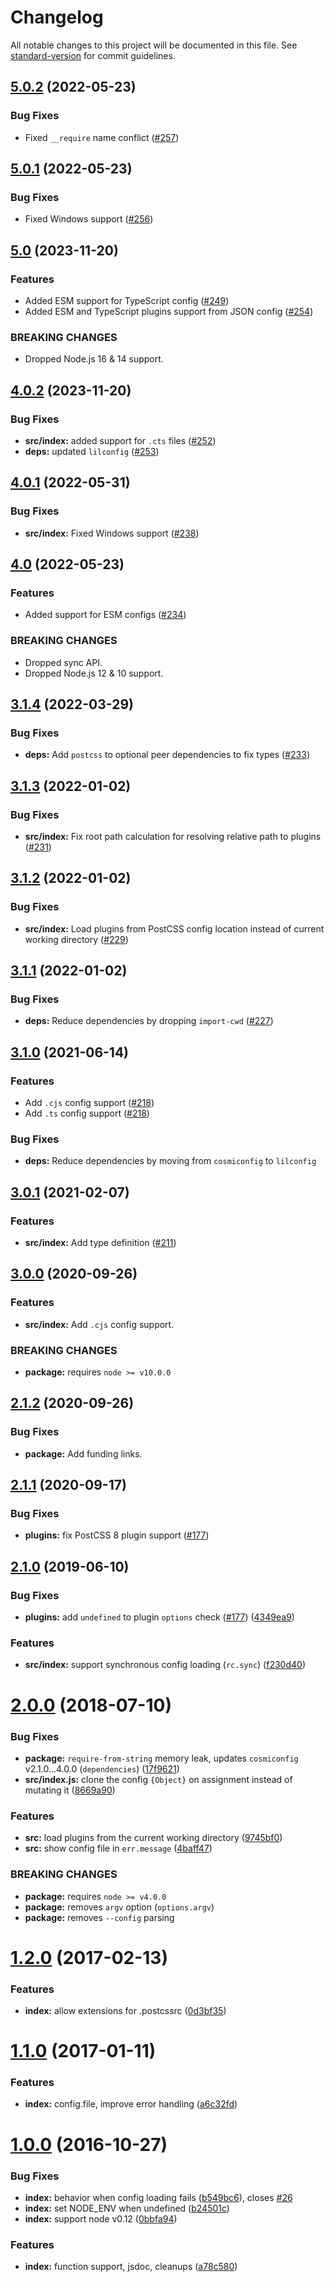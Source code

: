 # Changelog

All notable changes to this project will be documented in this file. See [standard-version](https://github.com/conventional-changelog/standard-version) for commit guidelines.

## [5.0.2](https://github.com/postcss/postcss-load-config/compare/v5.0.1...v5.0.2) (2022-05-23)

### Bug Fixes

* Fixed `__require` name conflict ([#257](https://github.com/postcss/postcss-load-config/pull/257))

## [5.0.1](https://github.com/postcss/postcss-load-config/compare/v5.0.0...v5.0.1) (2022-05-23)

### Bug Fixes

* Fixed Windows support ([#256](https://github.com/postcss/postcss-load-config/pull/256))

## [5.0](https://github.com/postcss/postcss-load-config/compare/v4.0.2...v5.0.0) (2023-11-20)

### Features

* Added ESM support for TypeScript config ([#249](https://github.com/postcss/postcss-load-config/pull/249))
* Added ESM and TypeScript plugins support from JSON config ([#254](https://github.com/postcss/postcss-load-config/pull/254))

### BREAKING CHANGES

* Dropped Node.js 16 & 14 support.

## [4.0.2](https://github.com/postcss/postcss-load-config/compare/v4.0.1...v4.0.2) (2023-11-20)

### Bug Fixes

* **src/index:** added support for `.cts` files ([#252](https://github.com/postcss/postcss-load-config/pull/252))
* **deps:** updated `lilconfig` ([#253](https://github.com/postcss/postcss-load-config/pull/253))

## [4.0.1](https://github.com/postcss/postcss-load-config/compare/v4.0.0...v4.0.1) (2022-05-31)

### Bug Fixes

* **src/index:** Fixed Windows support ([#238](https://github.com/postcss/postcss-load-config/pull/238))

## [4.0](https://github.com/postcss/postcss-load-config/compare/v3.1.4...v4.0.0) (2022-05-23)

### Features

* Added support for ESM configs ([#234](https://github.com/postcss/postcss-load-config/pull/234))

### BREAKING CHANGES

* Dropped sync API.
* Dropped Node.js 12 & 10 support.

## [3.1.4](https://github.com/postcss/postcss-load-config/compare/v3.1.3...v3.1.4) (2022-03-29)

### Bug Fixes

* **deps:** Add `postcss` to optional peer dependencies to fix types ([#233](https://github.com/postcss/postcss-load-config/pull/233))

## [3.1.3](https://github.com/postcss/postcss-load-config/compare/v3.1.2...v3.1.3) (2022-01-02)

### Bug Fixes

* **src/index:** Fix root path calculation for resolving relative path to plugins ([#231](https://github.com/postcss/postcss-load-config/pull/231))

## [3.1.2](https://github.com/postcss/postcss-load-config/compare/v3.1.1...v3.1.2) (2022-01-02)

### Bug Fixes

* **src/index:** Load plugins from PostCSS config location instead of current working directory ([#229](https://github.com/postcss/postcss-load-config/pull/229))

## [3.1.1](https://github.com/postcss/postcss-load-config/compare/v3.1.0...v3.1.1) (2022-01-02)

### Bug Fixes

* **deps:** Reduce dependencies by dropping `import-cwd` ([#227](https://github.com/postcss/postcss-load-config/pull/227))


## [3.1.0](https://github.com/postcss/postcss-load-config/compare/v3.0.1...v3.1.0) (2021-06-14)

### Features

* Add `.cjs` config support ([#218](https://github.com/postcss/postcss-load-config/pull/218))
* Add `.ts` config support ([#218](https://github.com/postcss/postcss-load-config/pull/218))


### Bug Fixes

* **deps:** Reduce dependencies by moving from `cosmiconfig` to `lilconfig`


## [3.0.1](https://github.com/postcss/postcss-load-config/compare/v3.0.0...v3.0.1) (2021-02-07)

### Features

* **src/index:** Add type definition ([#211](https://github.com/postcss/postcss-load-config/pull/211))


## [3.0.0](https://github.com/postcss/postcss-load-config/compare/v2.1.2...v3.0.0) (2020-09-26)

### Features

* **src/index:** Add `.cjs` config support.


### BREAKING CHANGES

* **package:** requires `node >= v10.0.0`

## [2.1.2](https://github.com/michael-ciniawsky/postcss-load-config/compare/v2.1.1...v2.1.2) (2020-09-26)


### Bug Fixes

* **package:** Add funding links.

## [2.1.1](https://github.com/michael-ciniawsky/postcss-load-config/compare/v2.1.0...v2.1.1) (2020-09-17)


### Bug Fixes

* **plugins:** fix PostCSS 8 plugin support ([#177](https://github.com/michael-ciniawsky/postcss-load-config/issues/202))


## [2.1.0](https://github.com/michael-ciniawsky/postcss-load-config/compare/v2.0.0...v2.1.0) (2019-06-10)


### Bug Fixes

* **plugins:** add `undefined` to plugin `options` check ([#177](https://github.com/michael-ciniawsky/postcss-load-config/issues/177)) ([4349ea9](https://github.com/michael-ciniawsky/postcss-load-config/commit/4349ea9))


### Features

* **src/index:** support synchronous config loading (`rc.sync`) ([f230d40](https://github.com/michael-ciniawsky/postcss-load-config/commit/f230d40))



<a name="2.0.0"></a>
# [2.0.0](https://github.com/michael-ciniawsky/postcss-load-config/compare/v1.2.0...v2.0.0) (2018-07-10)


### Bug Fixes

* **package:** `require-from-string` memory leak, updates `cosmiconfig` v2.1.0...4.0.0 (`dependencies`) ([17f9621](https://github.com/michael-ciniawsky/postcss-load-config/commit/17f9621))
* **src/index.js:** clone the config `{Object}` on assignment instead of mutating it ([8669a90](https://github.com/michael-ciniawsky/postcss-load-config/commit/8669a90))


### Features

* **src:** load plugins from the current working directory ([9745bf0](https://github.com/michael-ciniawsky/postcss-load-config/commit/9745bf0))
* **src:** show config file in `err.message` ([4baff47](https://github.com/michael-ciniawsky/postcss-load-config/commit/4baff47))


### BREAKING CHANGES

* **package:** requires `node >= v4.0.0`
* **package:** removes `argv` option (`options.argv`)
* **package:** removes `--config` parsing



<a name="1.2.0"></a>
# [1.2.0](https://github.com/michael-ciniawsky/postcss-load-config/compare/v1.1.0...v1.2.0) (2017-02-13)


### Features

* **index:** allow extensions for .postcssrc ([0d3bf35](https://github.com/michael-ciniawsky/postcss-load-config/commit/0d3bf35))



<a name="1.1.0"></a>
# [1.1.0](https://github.com/michael-ciniawsky/postcss-load-config/compare/v1.0.0...v1.1.0) (2017-01-11)


### Features

* **index:** config.file, improve error handling ([a6c32fd](https://github.com/michael-ciniawsky/postcss-load-config/commit/a6c32fd))



<a name="1.0.0"></a>
# [1.0.0]((https://github.com/michael-ciniawsky/postcss-load-config/compare/v1.0.0-rc...1.0.0)) (2016-10-27)


### Bug Fixes

* **index:** behavior when config loading fails ([b549bc6](https://github.com/michael-ciniawsky/postcss-load-config/commit/b549bc6)), closes [#26](https://github.com/michael-ciniawsky/postcss-load-config/issues/26)
* **index:** set NODE_ENV when undefined ([b24501c](https://github.com/michael-ciniawsky/postcss-load-config/commit/b24501c))
* **index:** support node v0.12 ([0bbfa94](https://github.com/michael-ciniawsky/postcss-load-config/commit/0bbfa94))

### Features

* **index:** function support, jsdoc, cleanups ([a78c580](https://github.com/michael-ciniawsky/postcss-load-config/commit/a78c580))
